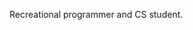 Recreational programmer and CS student.
<!---
Azabu-bound/Azabu-bound is a ✨ special ✨ repository because its `README.md` (this file) appears on your GitHub profile.
You can click the Preview link to take a look at your changes.
--->

